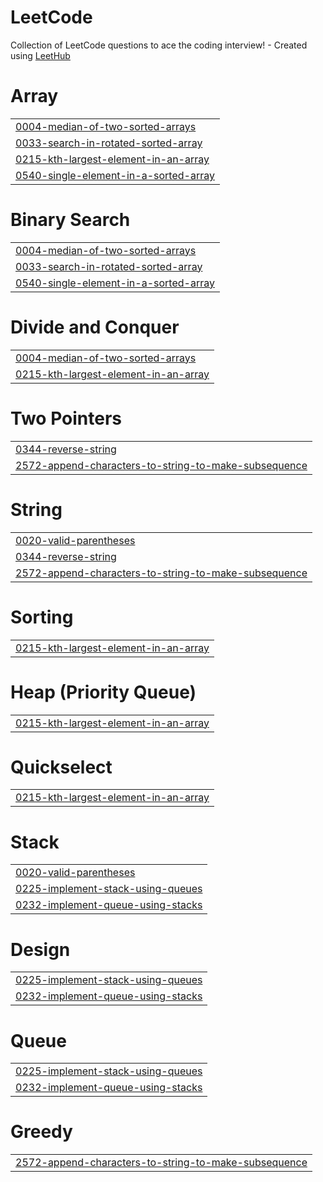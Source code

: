 # LeetCode
Collection of LeetCode questions to ace the coding interview! - Created using [LeetHub](https://github.com/QasimWani/LeetHub)


# Array
|  |
| ------- |
| [0004-median-of-two-sorted-arrays](https://github.com/mohammad-sohel04/LeetCode/tree/master/0004-median-of-two-sorted-arrays) |
| [0033-search-in-rotated-sorted-array](https://github.com/mohammad-sohel04/LeetCode/tree/master/0033-search-in-rotated-sorted-array) |
| [0215-kth-largest-element-in-an-array](https://github.com/mohammad-sohel04/LeetCode/tree/master/0215-kth-largest-element-in-an-array) |
| [0540-single-element-in-a-sorted-array](https://github.com/mohammad-sohel04/LeetCode/tree/master/0540-single-element-in-a-sorted-array) |
# Binary Search
|  |
| ------- |
| [0004-median-of-two-sorted-arrays](https://github.com/mohammad-sohel04/LeetCode/tree/master/0004-median-of-two-sorted-arrays) |
| [0033-search-in-rotated-sorted-array](https://github.com/mohammad-sohel04/LeetCode/tree/master/0033-search-in-rotated-sorted-array) |
| [0540-single-element-in-a-sorted-array](https://github.com/mohammad-sohel04/LeetCode/tree/master/0540-single-element-in-a-sorted-array) |
# Divide and Conquer
|  |
| ------- |
| [0004-median-of-two-sorted-arrays](https://github.com/mohammad-sohel04/LeetCode/tree/master/0004-median-of-two-sorted-arrays) |
| [0215-kth-largest-element-in-an-array](https://github.com/mohammad-sohel04/LeetCode/tree/master/0215-kth-largest-element-in-an-array) |
# Two Pointers
|  |
| ------- |
| [0344-reverse-string](https://github.com/mohammad-sohel04/LeetCode/tree/master/0344-reverse-string) |
| [2572-append-characters-to-string-to-make-subsequence](https://github.com/mohammad-sohel04/LeetCode/tree/master/2572-append-characters-to-string-to-make-subsequence) |
# String
|  |
| ------- |
| [0020-valid-parentheses](https://github.com/mohammad-sohel04/LeetCode/tree/master/0020-valid-parentheses) |
| [0344-reverse-string](https://github.com/mohammad-sohel04/LeetCode/tree/master/0344-reverse-string) |
| [2572-append-characters-to-string-to-make-subsequence](https://github.com/mohammad-sohel04/LeetCode/tree/master/2572-append-characters-to-string-to-make-subsequence) |
# Sorting
|  |
| ------- |
| [0215-kth-largest-element-in-an-array](https://github.com/mohammad-sohel04/LeetCode/tree/master/0215-kth-largest-element-in-an-array) |
# Heap (Priority Queue)
|  |
| ------- |
| [0215-kth-largest-element-in-an-array](https://github.com/mohammad-sohel04/LeetCode/tree/master/0215-kth-largest-element-in-an-array) |
# Quickselect
|  |
| ------- |
| [0215-kth-largest-element-in-an-array](https://github.com/mohammad-sohel04/LeetCode/tree/master/0215-kth-largest-element-in-an-array) |
# Stack
|  |
| ------- |
| [0020-valid-parentheses](https://github.com/mohammad-sohel04/LeetCode/tree/master/0020-valid-parentheses) |
| [0225-implement-stack-using-queues](https://github.com/mohammad-sohel04/LeetCode/tree/master/0225-implement-stack-using-queues) |
| [0232-implement-queue-using-stacks](https://github.com/mohammad-sohel04/LeetCode/tree/master/0232-implement-queue-using-stacks) |
# Design
|  |
| ------- |
| [0225-implement-stack-using-queues](https://github.com/mohammad-sohel04/LeetCode/tree/master/0225-implement-stack-using-queues) |
| [0232-implement-queue-using-stacks](https://github.com/mohammad-sohel04/LeetCode/tree/master/0232-implement-queue-using-stacks) |
# Queue
|  |
| ------- |
| [0225-implement-stack-using-queues](https://github.com/mohammad-sohel04/LeetCode/tree/master/0225-implement-stack-using-queues) |
| [0232-implement-queue-using-stacks](https://github.com/mohammad-sohel04/LeetCode/tree/master/0232-implement-queue-using-stacks) |
# Greedy
|  |
| ------- |
| [2572-append-characters-to-string-to-make-subsequence](https://github.com/mohammad-sohel04/LeetCode/tree/master/2572-append-characters-to-string-to-make-subsequence) |